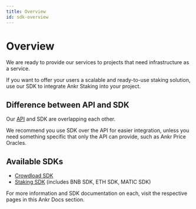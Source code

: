 ```yaml
---
title: Overview
id: sdk-overview
---
```


# Overview

We are ready to provide our services to projects that need infrastructure as a service.

If you want to offer your users a scalable and ready-to-use staking solution, use our SDK to integrate Ankr Staking into your project.

## Difference between API and SDK
Our [API](https://ankr.com/docs/staking/api-overview) and SDK are overlapping each other. 

We recommend you use SDK over the API for easier integration, unless you need something specific that only the API can provide, such as Ankr Price Oracles. 

## Available SDKs

* [Crowdload SDK](https://www.npmjs.com/package/@ankr.com/stakefi-polkadot)
* [Staking SDK](https://www.npmjs.com/package/@ankr.com/staking-sdk) (includes BNB SDK, ETH SDK, MATIC SDK)

For more information and SDK documentation on each, visit the respective pages in this Ankr Docs section. 